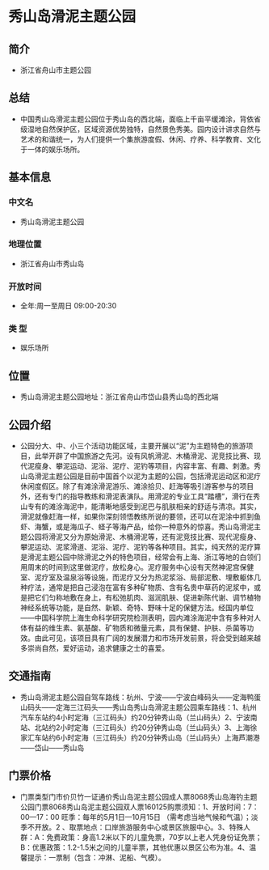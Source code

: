 # 秀山岛滑泥主题公园
## 简介
- 浙江省舟山市主题公园
## 总结
- 中国秀山岛滑泥主题公园位于秀山岛的西北端，面临上千亩平缓滩涂，背依省级湿地自然保护区，区域资源优势独特，自然景色秀美。园内设计讲求自然与艺术的和谐统一，为人们提供一个集旅游度假、休闲、疗养、科学教育、文化于一体的娱乐场所。
## 基本信息
### 中文名
- 秀山岛滑泥主题公园
### 地理位置
- 浙江省舟山市秀山岛
### 开放时间
- 全年:周一至周日 09:00-20:30
### 类    型
- 娱乐场所
## 位置
- 秀山岛滑泥主题公园地址：浙江省舟山市岱山县秀山岛的西北端
## 公园介绍
- 公园分大、中、小三个活动功能区域，主要开展以“泥”为主题特色的旅游项目，此举开辟了中国旅游之先河。设有风帆滑泥、木桶滑泥、泥竞技比赛、现代泥瘦身、攀泥运动、泥浴、泥疗、泥钓等项目，内容丰富、有趣、刺激。秀山岛滑泥主题公园是目前中国首个以泥为主题的公园，包括滑泥运动区和泥疗休闲度假区。除了有滩涂滑泥游乐、滩涂拾贝、赶海等吸引游客参与的项目外，还有专门的指导教练和滑泥表演队。用滑泥的专业工具“踏槽”，滑行在秀山专有的滩涂海泥中，能清晰地感受到泥巴与肌肤相亲的舒适与清凉。其实，滑泥就像赶海一样，如果你深刻领悟教练所说的要领，还可以在泥涂中抓到鱼虾、海蟹，或是海瓜子、蛏子等海产品，给你一种意外的惊喜。秀山岛滑泥主题公园将滑泥又分为原始滑泥、木桶滑泥等，还有泥竞技比赛、现代泥瘦身、攀泥运动、泥浆滑道、泥浴、泥疗、泥钓等各种项目。其实，纯天然的泥疗算是滑泥主题公园中除滑泥之外的特色项目，经常会有上海、浙江等地的白领们用周末的时间到这里做泥疗，放松身心。泥疗服务中心设有天然神泥宫保健室、泥疗室及温泉浴等设施，而泥疗又分为热泥浆浴、局部泥敷、埋敷躯体几种疗法，通常是把自己浸泡在富有多种矿物质、含有名贵中草药的泥浆中，或是把它们匀称地敷在身上，有松弛肌肉、滋润肌肤、促进新陈代谢、调节植物神经系统等功能，是自然、新颖、奇特、野味十足的保健方法。经国内单位——中国科学院上海生命科学研究院检测表明，园内滩涂海泥中含有多种对人体有益的维生素、氨基酸、矿物质和微量元素，具有保健、护肤、杀菌等功效。由此可见，该项目具有广阔的发展潜力和市场开发前景，将会受到越来越多崇尚自然，爱好运动，追求健康之士的喜爱。
## 交通指南
- 秀山岛滑泥主题公园自驾车路线：杭州、宁波——宁波白峰码头——定海鸭蛋山码头——定海三江码头——秀山岛秀山岛滑泥主题公园乘车路线：1、杭州汽车东站约4小时定海（三江码头）约20分钟秀山岛（兰山码头）2、宁波南站、北站约2小时定海（三江码头）约20分钟秀山岛（兰山码头）3、上海徐家汇车站约6小时定海（三江码头）约20分钟秀山岛（兰山码头）上海芦潮港——岱山——秀山岛
## 门票价格
- 门票类型门市价贝竹一证通价秀山岛泥主题公园成人票8068秀山岛海钓主题公园门票8068秀山岛泥主题公园双人票160125购票须知：1、开放时间：7：00—17：00 旺季：每年的5月1日—10月15日 （需考虑当地气候和气温）；淡季不开放。2 、取票地点：口岸旅游服务中心或景区旅服中心。3、特殊人群：A：免费政策：身高1.2米以下的儿童免票，70岁以上老人凭身份证免票；B：优惠政策：1.2-1.5米之间的儿童半票，其他优惠以景区公布为准。4、温馨提示：一票制（包含：冲淋、泥船、气模）。